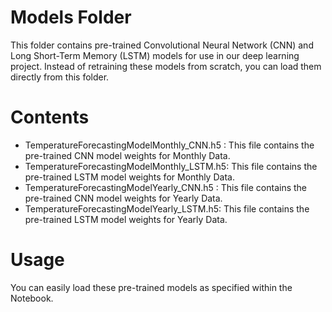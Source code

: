 # Models Folder

This folder contains pre-trained Convolutional Neural Network (CNN) and Long Short-Term Memory (LSTM) models for use in our deep learning project. Instead of retraining these models from scratch, you can load them directly from this folder.

# Contents

* TemperatureForecastingModelMonthly_CNN.h5 : This file contains the pre-trained CNN model weights for Monthly Data.
* TemperatureForecastingModelMonthly_LSTM.h5: This file contains the pre-trained LSTM model weights for Monthly Data.
* TemperatureForecastingModelYearly_CNN.h5 : This file contains the pre-trained CNN model weights for Yearly Data.
* TemperatureForecastingModelYearly_LSTM.h5: This file contains the pre-trained LSTM model weights for Yearly Data.


# Usage
You can easily load these pre-trained models as specified within the Notebook.
